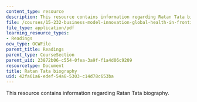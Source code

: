 ```yaml
---
content_type: resource
description: This resource contains information regarding Ratan Tata biography.
file: /courses/15-232-business-model-innovation-global-health-in-frontier-markets-fall-2013/42fa61a6edef54a85303c14d78c653ba_MIT_15_232F13_11_Bio_Rat_N_Tat.pdf
file_type: application/pdf
learning_resource_types:
- Readings
ocw_type: OCWFile
parent_title: Readings
parent_type: CourseSection
parent_uid: 23872b06-c554-0fea-3a9f-f1a4d06c9209
resourcetype: Document
title: Ratan Tata biography
uid: 42fa61a6-edef-54a8-5303-c14d78c653ba
---
```

This resource contains information regarding Ratan Tata biography.

